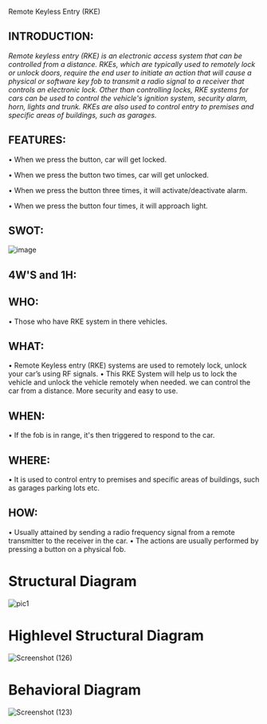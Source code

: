  Remote Keyless Entry (RKE)
## INTRODUCTION:
_Remote keyless entry (RKE) is an electronic access system that can be controlled from a distance. RKEs, which are typically used to remotely lock or unlock doors, require the end user to initiate an action that will cause a physical or software key fob to transmit a radio signal to a receiver that controls an electronic lock.
Other than controlling locks, RKE systems for cars can be used to control the vehicle's ignition system, security alarm, horn, lights and trunk. RKEs are also used to control entry to premises and specific areas of buildings, such as garages._

## FEATURES:
•	When we press the button, car will get locked.

•	When we press the button two times, car will get unlocked.

•	When we press the button three times, it will activate/deactivate alarm.

•	When we press the button four times, it will approach light.


## SWOT:
 ![image](https://user-images.githubusercontent.com/98813710/157849763-f2eddbe7-10e2-4199-bf5a-864eaa74126a.png)



 ## 4W'S and 1H:
## WHO:

•	Those who have RKE system in there vehicles.

## WHAT:

•	Remote Keyless entry (RKE) systems are used to remotely lock, unlock your car’s using RF signals.
•	This RKE System will help us to lock the vehicle and unlock the vehicle remotely when needed. we can control the car from a distance. More security and easy to use.

## WHEN:

•	If the fob is in range, it's then triggered to respond to the car.

## WHERE:

•	It is used to control entry to premises and specific areas of buildings, such as garages parking lots etc.

## HOW:

•	Usually attained by sending a radio frequency signal from a remote transmitter to the receiver in the car.
•	The actions are usually performed by pressing a button on a physical fob.

# Structural Diagram
![pic1](https://user-images.githubusercontent.com/98868418/157834529-be32558f-20e0-4820-8a8a-239018fdb886.png)

# Highlevel Structural Diagram
![Screenshot (126)](https://user-images.githubusercontent.com/98868418/157892674-77e8a59c-9859-4f0c-8292-925f25718c32.png)



# Behavioral Diagram
![Screenshot (123)](https://user-images.githubusercontent.com/98868418/157840563-cc327671-bf04-4913-92b9-d156d168ef24.png)
